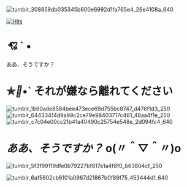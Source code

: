 ![tumblr_308859db035345b600e6992d1fa765e4_26e4108a_640](https://github.com/user-attachments/assets/e4a154b8-9776-48d5-875b-4f7126a6bd7a)

<a href="https://hits.sh/github.com/Seek67/"><img alt="Hits" src="https://hits.sh/github.com/Seek67.svg?label=%F0%9F%8D%92&extraCount=500&color=f9e9d9&labelColor=ffadae"/></a>
# *💘* ` •
ああ、そうですか？
# ✯*🍒*•` それが嫌なら離れてください

![tumblr_1b60ade8584bee473ece69d755bc8747_d476f1d3_250](https://github.com/user-attachments/assets/ab68e6eb-0b9a-4efe-ae5c-4eb6c70be5af)  ![tumblr_64433414d9a99c2ce79e98403717c461_48aa4f1e_250](https://github.com/user-attachments/assets/55b542fc-dac4-4870-a853-b3e9e107ffa5)
![tumblr_c7c04e00cc21b41a40490c25754e548e_2d094fc4_640](https://github.com/user-attachments/assets/e8341dcd-65eb-4ddc-a8d7-4e5d9f95c7a6)

# *ああ、そうですか？* o(〃＾▽＾〃)o

![tumblr_5f3f99119dfe0b79227bf817e1a4f8f0_b63804cf_250](https://github.com/user-attachments/assets/62b25710-83fc-4bc6-bd92-d193a7881723)

![tumblr_6af5802cb6101a0967d21867b0f89f75_453444d1_640](https://github.com/user-attachments/assets/fe36cdf3-3b64-443b-9d18-34fbfe10694d)



